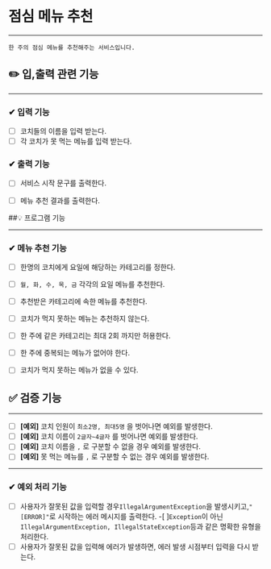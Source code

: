 # 점심 메뉴 추천

----

```
한 주의 점심 메뉴를 추천해주는 서비스입니다.
```




## ✏️ 입,출력 관련 기능

----
### ✔ 입력 기능
- [ ] 코치들의 이름을 입력 받는다. 
- [ ] 각 코치가 못 먹는 메뉴를 입력 받는다.

### ✔  출력 기능
- [ ] 서비스 시작 문구를 출력한다.
- [ ] 메뉴 추천 결과를 출력한다.


##💡 프로그램 기능

----

### ✔ 메뉴 추천 기능
- [ ] 한명의 코치에게 요일에 해당하는 카테고리를 정한다.
- [ ] `월, 화, 수, 목, 금` 각각의 요일 메뉴를 추천한다.
- [ ] 추천받은 카테고리에 속한 메뉴를 추천한다.
- [ ] 코치가 먹지 못하는 메뉴는 추천하지 않는다.
- [ ] 한 주에 같은 카테고리는 최대 2회 까지만 허용한다.
- [ ] 한 주에 중복되는 메뉴가 없어야 한다.
- [ ] 코치가 먹지 못하는 메뉴가 없을 수 있다.



## ✅ 검증 기능

----

- [ ] **[예외]** 코치 인원이 `최소2명, 최대5명` 을 벗어나면 예외를 발생한다.
- [ ] **[예외]** 코치 이름이 `2글자~4글자` 를 벗어나면 예외를 발생한다.
- [ ] **[예외]** 코치 이름을 `,` 로 구분할 수 없을 경우 예외를 발생한다.
- [ ] **[예외]** 못 먹는 메뉴를 `,` 로 구분할 수 없는 경우 예외를 발생한다.

----


### ✔ 예외 처리 기능
-[ ] 사용자가 잘못된 값을 입력할 경우`IllegalArgumentException`을 발생시키고,`"[ERROR]"`로 시작하는 에러 메시지를 출력한다.
 -[ ]`Exception`이 아닌`IllegalArgumentException, IllegalStateException`등과 같은 명확한 유형을 처리한다.
-[ ] 사용자가 잘못된 값을 입력해 에러가 발생하면, 에러 발생 시점부터 입력을 다시 받는다.
